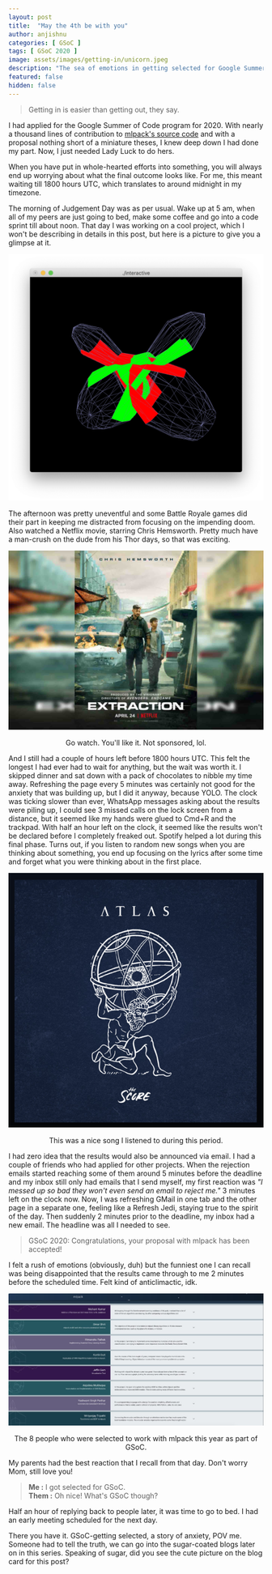 ```yaml
---
layout: post
title:  "May the 4th be with you"
author: anjishnu
categories: [ GSoC ]
tags: [ GSoC 2020 ]
image: assets/images/getting-in/unicorn.jpeg
description: "The sea of emotions in getting selected for Google Summer of Code."
featured: false
hidden: false
---
```


> Getting in is easier than getting out, they say.

I had applied for the Google Summer of Code program for 2020. With nearly a
thousand lines of contribution to [mlpack's source code](https://github.com/mlpack/mlpack)
and with a proposal nothing short of a miniature theses, I knew deep down I had
done my part. Now, I just needed Lady Luck to do hers.

When you have put in whole-hearted efforts into something, you will always end
up worrying about what the final outcome looks like. For me, this meant waiting
till 1800 hours UTC, which translates to around midnight in my timezone.

The morning of Judgement Day was as per usual. Wake up at 5 am, when all of my
peers are just going to bed, make some coffee and go into a code sprint till
about noon. That day I was working on a cool project, which I won't be
describing in details in this post, but here is a picture to give you a glimpse
at it.

<div align="center">
<img src="../assets/images/getting-in/interactive.png">
</div>

The afternoon was pretty uneventful and some Battle Royale games did their part
in keeping me distracted from focusing on the impending doom. Also watched a
Netflix movie, starring Chris Hemsworth. Pretty much have a man-crush on the
dude from his Thor days, so that was exciting.

<div align="center">
<img src="../assets/images/getting-in/extraction.jpg">
<p>Go watch. You'll like it. Not sponsored, lol.</p>
</div>

And I still had a couple of hours left before 1800 hours UTC. This felt the
longest I had ever had to wait for anything, but the wait was worth it. I
skipped dinner and sat down with a pack of chocolates to nibble my time away.
Refreshing the page every 5 minutes was certainly not good for the anxiety that
was building up, but I did it anyway, because YOLO. The clock was ticking slower
than ever, WhatsApp messages asking about the results were piling up, I could
see 3 missed calls on the lock screen from a distance, but it seemed like my
hands were glued to Cmd+R and the trackpad. With half an hour left on the clock,
it seemed like the results won't be declared before I completely freaked out.
Spotify helped a lot during this final phase. Turns out, if you listen to random
new songs when you are thinking about something, you end up focusing on the
lyrics after some time and forget what you were thinking about in the first
place.

<div align="center">
<img src="../assets/images/getting-in/spotify.png">
<p>This was a nice song I listened to during this period.</p>
</div>

I had zero idea that the results would also be announced via email. I had a
couple of friends who had applied for other projects. When the rejection emails
started reaching some of them around 5 minutes before the deadline and my inbox
still only had emails that I send myself, my first reaction was *"I messed
up so bad they won't even send an email to reject me."* 3 minutes left on the
clock now. Now, I was refreshing GMail in one tab and the other page in a
separate one, feeling like a Refresh Jedi, staying true to the spirit of the
day. Then suddenly 2 minutes prior to the deadline, my inbox had a new email.
The headline was all I needed to see.

> GSoC 2020: Congratulations, your proposal with mlpack has been accepted!

I felt a rush of emotions (obviously, duh) but the funniest one I can recall was
being disappointed that the results came through to me 2 minutes before the
scheduled time. Felt kind of anticlimactic, idk.

<div align="center">
<img src="../assets/images/getting-in/mlpack.jpeg">
<p>The 8 people who were selected to work with mlpack this year as part of GSoC.</p>
</div>

My parents had the best reaction that I recall from that day. Don't worry Mom,
still love you!

> **Me :** I got selected for GSoC. <br>
> **Them :** Oh nice! What's GSoC though?

Half an hour of replying back to people later, it was time to go to bed. I had
an early meeting scheduled for the next day.

There you have it. GSoC-getting selected, a story of anxiety, POV me. Someone
had to tell the truth, we can go into the sugar-coated blogs later on in this
series. Speaking of sugar, did you see the cute picture on the blog card for
this post?
